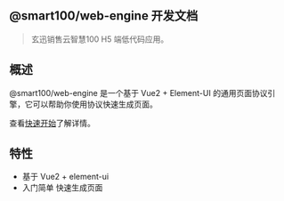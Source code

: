 ## @smart100/web-engine 开发文档

> 玄迅销售云智慧100 H5 端低代码应用。

## 概述

@smart100/web-engine 是一个基于 Vue2 + Element-UI 的通用页面协议引擎，它可以帮助你使用协议快速生成页面。

查看[快速开始](introduction/quickstart)了解详情。

## 特性

- 基于 Vue2 + element-ui
- 入门简单 快速生成页面


<!-- ## 示例

可以查看 [Showcase](https://github.com/docsifyjs/docsify/#showcase) 来了解更多在使用 docsify 的文档项目。 -->

<!-- ## 应用场景

应用场景 -->

